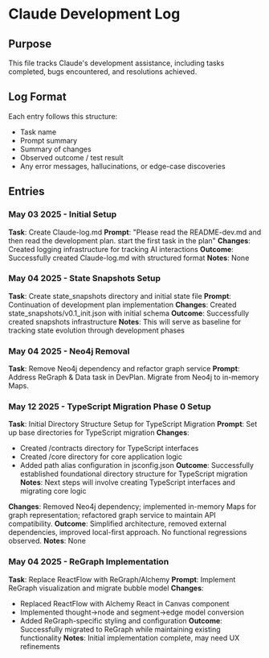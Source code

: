 # Claude Development Log

## Purpose
This file tracks Claude's development assistance, including tasks completed, bugs encountered, and resolutions achieved.

## Log Format
Each entry follows this structure:
- Task name
- Prompt summary
- Summary of changes
- Observed outcome / test result
- Any error messages, hallucinations, or edge-case discoveries

## Entries

### May 03 2025 - Initial Setup
**Task**: Create Claude-log.md
**Prompt**: "Please read the README-dev.md and then read the development plan. start the first task in the plan"
**Changes**: Created logging infrastructure for tracking AI interactions
**Outcome**: Successfully created Claude-log.md with structured format
**Notes**: None

### May 04 2025 - State Snapshots Setup
**Task**: Create state_snapshots directory and initial state file
**Prompt**: Continuation of development plan implementation
**Changes**: Created state_snapshots/v0.1_init.json with initial schema
**Outcome**: Successfully created snapshots infrastructure
**Notes**: This will serve as baseline for tracking state evolution through development phases

### May 04 2025 - Neo4j Removal
**Task**: Remove Neo4j dependency and refactor graph service
**Prompt**:  Address ReGraph & Data task in DevPlan. Migrate from Neo4j to in-memory Maps.


### May 12 2025 - TypeScript Migration Phase 0 Setup
**Task**: Initial Directory Structure Setup for TypeScript Migration
**Prompt**: Set up base directories for TypeScript migration
**Changes**: 
- Created /contracts directory for TypeScript interfaces
- Created /core directory for core application logic
- Added path alias configuration in jsconfig.json
**Outcome**: Successfully established foundational directory structure for TypeScript migration
**Notes**: Next steps will involve creating TypeScript interfaces and migrating core logic


**Changes**: Removed Neo4j dependency; implemented in-memory Maps for graph representation; refactored graph service to maintain API compatibility.
**Outcome**: Simplified architecture, removed external dependencies, improved local-first approach.  No functional regressions observed.
**Notes**: None

### May 04 2025 - ReGraph Implementation
**Task**: Replace ReactFlow with ReGraph/Alchemy
**Prompt**: Implement ReGraph visualization and migrate bubble model
**Changes**: 
- Replaced ReactFlow with Alchemy React in Canvas component
- Implemented thought->node and segment->edge model conversion
- Added ReGraph-specific styling and configuration
**Outcome**: Successfully migrated to ReGraph while maintaining existing functionality
**Notes**: Initial implementation complete, may need UX refinements